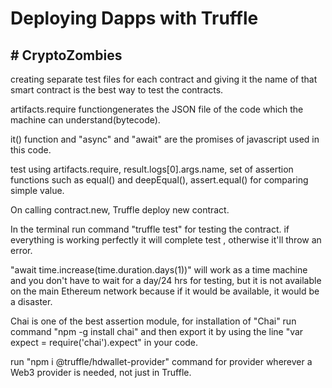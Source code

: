 
<h1> Deploying Dapps with Truffle </h1>
<h2># CryptoZombies</h2>

<p>creating separate test files for each contract and giving it the name of that smart contract is the best way to test the contracts.
<p>artifacts.require functiongenerates the JSON file of the code which the machine can understand(bytecode).
<p>it() function and "async" and "await" are the promises of javascript used in this code.
<p>test using artifacts.require,  result.logs[0].args.name, set of assertion functions such as equal() and deepEqual(), assert.equal() for comparing simple value.
<p>On calling contract.new, Truffle deploy new contract.
<p>In the terminal run command "truffle test" for testing the contract. if everything is working perfectly it will complete test , otherwise it'll throw an error.
<p>"await time.increase(time.duration.days(1))" will work as a time machine and you don't have to wait for a day/24 hrs for testing, but it is not available on the main Ethereum network because if it would be available, it would be a disaster.
<p>Chai is one of the best assertion module, for installation of "Chai" run command "npm -g install chai" and then export it by using the line "var expect = require('chai').expect" in your code.
<p>run "npm i @truffle/hdwallet-provider" command for provider wherever a Web3 provider is needed, not just in Truffle.
